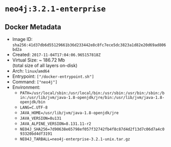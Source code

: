 # `neo4j:3.2.1-enterprise`

## Docker Metadata

- Image ID: `sha256:41d37db6d55129661b36d233442e8c8fc7ece5dc3823a1d82e20d69ad806bd2a`
- Created: `2017-11-04T17:04:06.965157818Z`
- Virtual Size: ~ 186.72 Mb  
  (total size of all layers on-disk)
- Arch: `linux`/`amd64`
- Entrypoint: `["/docker-entrypoint.sh"]`
- Command: `["neo4j"]`
- Environment:
  - `PATH=/usr/local/sbin:/usr/local/bin:/usr/sbin:/usr/bin:/sbin:/bin:/usr/lib/jvm/java-1.8-openjdk/jre/bin:/usr/lib/jvm/java-1.8-openjdk/bin`
  - `LANG=C.UTF-8`
  - `JAVA_HOME=/usr/lib/jvm/java-1.8-openjdk/jre`
  - `JAVA_VERSION=8u131`
  - `JAVA_ALPINE_VERSION=8.131.11-r2`
  - `NEO4J_SHA256=7d90638e65798ef057f32742fb4f8c87d4d2f13d7c06d7a4c093320bd4df3191`
  - `NEO4J_TARBALL=neo4j-enterprise-3.2.1-unix.tar.gz`
